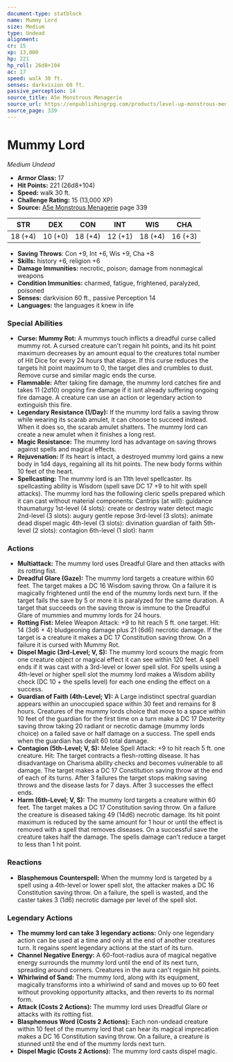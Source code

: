 ```yaml
---
document-type: statblock
name: Mummy Lord
size: Medium
type: Undead
alignment: 
cr: 15
xp: 13,000
hp: 221
hp_roll: 26d8+104
ac: 17
speed: walk 30 ft.
senses: darkvision 60 ft. 
passive_perception: 14
source_title: A5e Monstrous Menagerie
source_url: https://enpublishingrpg.com/products/level-up-monstrous-menagerie-a5e
source_page: 339
---
```


# Mummy Lord

*Medium* *Undead*

- **Armor Class:** 17
- **Hit Points:** 221 (26d8+104)
- **Speed:** walk 30 ft.
- **Challenge Rating:** 15 (13,000 XP)
- **Source:** [A5e Monstrous Menagerie](https://enpublishingrpg.com/products/level-up-monstrous-menagerie-a5e) page 339

| STR | DEX | CON | INT | WIS | CHA |
| --- | --- | --- | --- | --- | --- |
| 18 (+4) | 10 (+0) | 18 (+4) | 12 (+1) | 18 (+4) | 16 (+3) |

- **Saving Throws**: Con +9, Int +6, Wis +9, Cha +8
- **Skills:** history +6, religion +6
- **Damage Immunities:** necrotic, poison; damage from nonmagical weapons
- **Condition Immunities:** charmed, fatigue, frightened, paralyzed, poisoned
- **Senses:** darkvision 60 ft., passive Perception 14
- **Languages:** the languages it knew in life

### Special Abilities

- **Curse: Mummy Rot:** A mummys touch inflicts a dreadful curse called mummy rot. A cursed creature can't regain hit points, and its hit point maximum decreases by an amount equal to the creatures total number of Hit Dice for every 24 hours that elapse. If this curse reduces the targets hit point maximum to 0, the target dies and crumbles to dust. Remove curse and similar magic ends the curse.
- **Flammable:** After taking fire damage, the mummy lord catches fire and takes 11 (2d10) ongoing fire damage if it isnt already suffering ongoing fire damage. A creature can use an action or legendary action to extinguish this fire.
- **Legendary Resistance (1/Day):** If the mummy lord fails a saving throw while wearing its scarab amulet, it can choose to succeed instead. When it does so, the scarab amulet shatters. The mummy lord can create a new amulet when it finishes a long rest.
- **Magic Resistance:** The mummy lord has advantage on saving throws against spells and magical effects.
- **Rejuvenation:** If its heart is intact, a destroyed mummy lord gains a new body in 1d4 days, regaining all its hit points. The new body forms within 10 feet of the heart.
- **Spellcasting:** The mummy lord is an 11th level spellcaster. Its spellcasting ability is Wisdom (spell save DC 17
 +9 to hit with spell attacks). The mummy lord has the following cleric spells prepared
 which it can cast without material components:
 Cantrips (at will): guidance
 thaumaturgy
 1st-level (4 slots): create or destroy water
 detect magic
 2nd-level (3 slots): augury
 gentle repose
 3rd-level (3 slots): animate dead
 dispel magic
 4th-level (3 slots): divination
 guardian of faith
 5th-level (2 slots): contagion
 6th-level (1 slot): harm

### Actions

- **Multiattack:** The mummy lord uses Dreadful Glare and then attacks with its rotting fist.
- **Dreadful Glare (Gaze):** The mummy lord targets a creature within 60 feet. The target makes a DC 16 Wisdom saving throw. On a failure  it is magically frightened until the end of the mummy lords next turn. If the target fails the save by 5 or more  it is paralyzed for the same duration. A target that succeeds on the saving throw is immune to the Dreadful Glare of mummies and mummy lords for 24 hours.
- **Rotting Fist:** Melee Weapon Attack: +9 to hit  reach 5 ft.  one target. Hit: 14 (3d6 + 4) bludgeoning damage plus 21 (6d6) necrotic damage. If the target is a creature  it makes a DC 17 Constitution saving throw. On a failure  it is cursed with Mummy Rot.
- **Dispel Magic (3rd-Level; V, S):** The mummy lord scours the magic from one creature  object  or magical effect it can see within 120 feet. A spell ends if it was cast with a 3rd-level or lower spell slot. For spells using a 4th-level or higher spell slot  the mummy lord makes a Wisdom ability check (DC 10 + the spells level) for each one  ending the effect on a success.
- **Guardian of Faith (4th-Level; V):** A Large  indistinct spectral guardian appears within an unoccupied space within 30 feet and remains for 8 hours. Creatures of the mummy lords choice that move to a space within 10 feet of the guardian for the first time on a turn make a DC 17 Dexterity saving throw  taking 20 radiant or necrotic damage (mummy lords choice) on a failed save or half damage on a success. The spell ends when the guardian has dealt 60 total damage.
- **Contagion (5th-Level; V, S):** Melee Spell Attack: +9 to hit  reach 5 ft.  one creature. Hit: The target contracts a flesh-rotting disease. It has disadvantage on Charisma ability checks and becomes vulnerable to all damage. The target makes a DC 17 Constitution saving throw at the end of each of its turns. After 3 failures  the target stops making saving throws and the disease lasts for 7 days. After 3 successes  the effect ends.
- **Harm (6th-Level; V, S):** The mummy lord targets a creature within 60 feet. The target makes a DC 17 Constitution saving throw. On a failure  the creature is diseased  taking 49 (14d6) necrotic damage. Its hit point maximum is reduced by the same amount for 1 hour or until the effect is removed with a spell that removes diseases. On a successful save  the creature takes half the damage. The spells damage can't reduce a target to less than 1 hit point.

### Reactions

- **Blasphemous Counterspell:** When the mummy lord is targeted by a spell using a 4th-level or lower spell slot, the attacker makes a DC 16 Constitution saving throw. On a failure, the spell is wasted, and the caster takes 3 (1d6) necrotic damage per level of the spell slot.



### Legendary Actions

- **The mummy lord can take 3 legendary actions:** Only one legendary action can be used at a time and only at the end of another creatures turn. It regains spent legendary actions at the start of its turn.
- **Channel Negative Energy:** A 60-foot-radius aura of magical negative energy surrounds the mummy lord until the end of its next turn, spreading around corners. Creatures in the aura can't regain hit points.
- **Whirlwind of Sand:** The mummy lord, along with its equipment, magically transforms into a whirlwind of sand and moves up to 60 feet without provoking opportunity attacks, and then reverts to its normal form.
- **Attack (Costs 2 Actions):** The mummy lord uses Dreadful Glare or attacks with its rotting fist.
- **Blasphemous Word (Costs 2 Actions):** Each non-undead creature within 10 feet of the mummy lord that can hear its magical imprecation makes a DC 16 Constitution saving throw. On a failure, a creature is stunned until the end of the mummy lords next turn.
- **Dispel Magic (Costs 2 Actions):** The mummy lord casts dispel magic.
